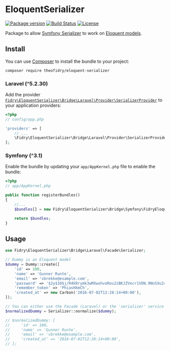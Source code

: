 # EloquentSerializer

[![Package version](http://img.shields.io/packagist/v/theofidry/eloquent-serializer.svg?style=flat-square)](https://packagist.org/packages/theofidry/eloquent-serializer)
[![Build Status](https://img.shields.io/travis/theofidry/EloquentSerializer.svg?branch=master&style=flat-square)](https://travis-ci.org/theofidry/EloquentSerializer?branch=master)
[![License](https://img.shields.io/badge/license-MIT-red.svg?style=flat-square)](LICENSE)

Package to allow [Symfony Serializer][1] to work on [Eloquent models][2].


## Install

You can use [Composer](https://getcomposer.org/) to install the bundle to your project:

```bash
composer require theofidry/eloquent-serializer
```


### Laravel (^5.2.30)

Add the provider [`Fidry\EloquentSerializer\Bridge\Laravel\Provider\SerializerProvider`](src/Illuminate/Provider/SerializerProvider.php) to your application providers:

```php
<?php
// config/app.php

'providers' => [
    // ...
    \Fidry\EloquentSerializer\Bridge\Laravel\Provider\SerializerProvider::class,
];
```


### Symfony (^3.1)

Enable the bundle by updating your `app/AppKernel.php` file to enable the bundle:

```php
<?php
// app/AppKernel.php

public function registerBundles()
{
    //...
    $bundles[] = new Fidry\EloquentSerializer\Bridge\Symfony\FidryEloquentSerializerBundle();

    return $bundles;
}
```


## Usage

```php
use Fidry\EloquentSerializer\Bridge\Laravel\Facade\Serializer;

// Dummy is an Eloquent model
$dummy = Dummy::create([
    'id' => 100,
    'name' => 'Gunner Runte',
    'email' => 'vbrekke@example.com',
    'password' => '$2y$10$j/R4kRrymk3wMXwohvoRou2zBKJZVecr1VON.9NnSXu24k6CP6tDe',
    'remember_token' => 'PhiasHkmCh',
    'created_at' => new Carbon('2016-07-02T12:28:14+00:00'),
]);

// You can either use the Facade (Laravel) or the 'serializer' service (Laravel & Symfony)
$normalizedDummy = Serializer::normalize($dummy);

// $normalizedDummy: [
//     'id' => 100,
//     'name' => 'Gunner Runte',
//     'email' => 'vbrekke@example.com',
//     'created_at' => '2016-07-02T12:28:14+00:00',
// ];
```


[1]: http://symfony.com/doc/current/components/serializer.html
[2]: https://laravel.com/docs/5.2/eloquent#eloquent-model-conventions
